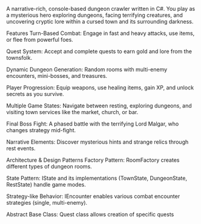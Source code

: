 A narrative-rich, console-based dungeon crawler written in C#. You play as a mysterious hero exploring dungeons, facing terrifying creatures, and uncovering cryptic lore within a cursed town and its surrounding darkness.

Features
Turn-Based Combat: Engage in fast and heavy attacks, use items, or flee from powerful foes.

Quest System: Accept and complete quests to earn gold and lore from the townsfolk.

Dynamic Dungeon Generation: Random rooms with multi-enemy encounters, mini-bosses, and treasures.

Player Progression: Equip weapons, use healing items, gain XP, and unlock secrets as you survive.

Multiple Game States: Navigate between resting, exploring dungeons, and visiting town services like the market, church, or bar.

Final Boss Fight: A phased battle with the terrifying Lord Malgar, who changes strategy mid-fight.

Narrative Elements: Discover mysterious hints and strange relics through rest events.

Architecture & Design Patterns
Factory Pattern: RoomFactory creates different types of dungeon rooms.

State Pattern: IState and its implementations (TownState, DungeonState, RestState) handle game modes.

Strategy-like Behavior: IEncounter enables various combat encounter strategies (single, multi-enemy).

Abstract Base Class: Quest class allows creation of specific quests
